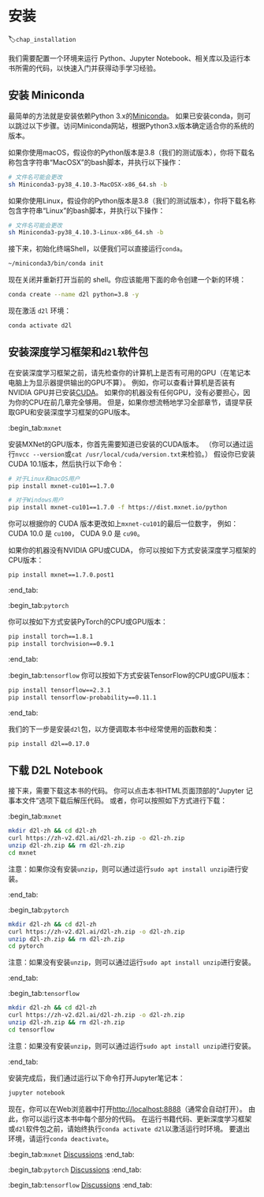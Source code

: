 # 安装
:label:`chap_installation`

我们需要配置一个环境来运行 Python、Jupyter Notebook、相关库以及运行本书所需的代码，以快速入门并获得动手学习经验。

## 安装 Miniconda

最简单的方法就是安装依赖Python 3.x的[Miniconda](https://conda.io/en/latest/miniconda.html)。
如果已安装conda，则可以跳过以下步骤。访问Miniconda网站，根据Python3.x版本确定适合你的系统的版本。

如果你使用macOS，假设你的Python版本是3.8（我们的测试版本），你将下载名称包含字符串“MacOSX”的bash脚本，并执行以下操作：

```bash
# 文件名可能会更改
sh Miniconda3-py38_4.10.3-MacOSX-x86_64.sh -b
```

如果你使用Linux，假设你的Python版本是3.8（我们的测试版本），你将下载名称包含字符串“Linux”的bash脚本，并执行以下操作：

```bash
# 文件名可能会更改
sh Miniconda3-py38_4.10.3-Linux-x86_64.sh -b
```

接下来，初始化终端Shell，以便我们可以直接运行`conda`。

```bash
~/miniconda3/bin/conda init
```

现在关闭并重新打开当前的 shell。你应该能用下面的命令创建一个新的环境：

```bash
conda create --name d2l python=3.8 -y
```

现在激活 `d2l` 环境：

```bash
conda activate d2l
```


## 安装深度学习框架和`d2l`软件包

在安装深度学习框架之前，请先检查你的计算机上是否有可用的GPU（在笔记本电脑上为显示器提供输出的GPU不算）。
例如，你可以查看计算机是否装有NVIDIA GPU并已安装[CUDA](https://developer.nvidia.com/cuda-downloads)。
如果你的机器没有任何GPU，没有必要担心，因为你的CPU在前几章完全够用。
但是，如果你想流畅地学习全部章节，请提早获取GPU和安装深度学习框架的GPU版本。


:begin_tab:`mxnet`

安装MXNet的GPU版本，你首先需要知道已安装的CUDA版本。
（你可以通过运行`nvcc --version`或`cat /usr/local/cuda/version.txt`来检验。）
假设你已安装CUDA 10.1版本，然后执行以下命令：


```bash
# 对于Linux和macOS用户
pip install mxnet-cu101==1.7.0

# 对于Windows用户
pip install mxnet-cu101==1.7.0 -f https://dist.mxnet.io/python
```

你可以根据你的 CUDA 版本更改如上`mxnet-cu101`的最后一位数字，
例如：CUDA 10.0 是 `cu100`， CUDA 9.0 是 `cu90`。


如果你的机器没有NVIDIA GPU或CUDA，
你可以按如下方式安装深度学习框架的CPU版本：

```bash
pip install mxnet==1.7.0.post1
```
:end_tab:


:begin_tab:`pytorch`

你可以按如下方式安装PyTorch的CPU或GPU版本：

```bash
pip install torch==1.8.1
pip install torchvision==0.9.1
```

:end_tab:

:begin_tab:`tensorflow`
你可以按如下方式安装TensorFlow的CPU或GPU版本：

```bash
pip install tensorflow==2.3.1
pip install tensorflow-probability==0.11.1
```

:end_tab:

我们的下一步是安装`d2l`包，以方便调取本书中经常使用的函数和类：

```bash
pip install d2l==0.17.0
```


## 下载 D2L Notebook

接下来，需要下载这本书的代码。
你可以点击本书HTML页面顶部的“Jupyter 记事本文件”选项下载后解压代码。
或者，你可以按照如下方式进行下载：


:begin_tab:`mxnet`

```bash
mkdir d2l-zh && cd d2l-zh
curl https://zh-v2.d2l.ai/d2l-zh.zip -o d2l-zh.zip
unzip d2l-zh.zip && rm d2l-zh.zip
cd mxnet
```

注意：如果你没有安装`unzip`，则可以通过运行`sudo apt install unzip`进行安装。

:end_tab:


:begin_tab:`pytorch`

```bash
mkdir d2l-zh && cd d2l-zh
curl https://zh-v2.d2l.ai/d2l-zh.zip -o d2l-zh.zip
unzip d2l-zh.zip && rm d2l-zh.zip
cd pytorch
```

注意：如果没有安装`unzip`，则可以通过运行`sudo apt install unzip`进行安装。

:end_tab:


:begin_tab:`tensorflow`

```bash
mkdir d2l-zh && cd d2l-zh
curl https://zh-v2.d2l.ai/d2l-zh.zip -o d2l-zh.zip
unzip d2l-zh.zip && rm d2l-zh.zip
cd tensorflow
```

注意：如果没有安装`unzip`，则可以通过运行`sudo apt install unzip`进行安装。

:end_tab:


安装完成后，我们通过运行以下命令打开Jupyter笔记本：

```bash
jupyter notebook
```

现在，你可以在Web浏览器中打开<http://localhost:8888>（通常会自动打开）。
由此，你可以运行这本书中每个部分的代码。
在运行书籍代码、更新深度学习框架或`d2l`软件包之前，请始终执行`conda activate d2l`以激活运行时环境。
要退出环境，请运行`conda deactivate`。



:begin_tab:`mxnet`
[Discussions](https://discuss.d2l.ai/t/2082)
:end_tab:

:begin_tab:`pytorch`
[Discussions](https://discuss.d2l.ai/t/2083)
:end_tab:

:begin_tab:`tensorflow`
[Discussions](https://discuss.d2l.ai/t/2084)
:end_tab: